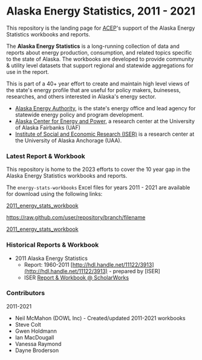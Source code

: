 # Alaska Energy Statistics, 2011 - 2021

This repository is the landing page for [ACEP](https://uaf.edu/acep)'s support of the Alaska Energy Statistics workbooks and reports. 

The **Alaska Energy Statistics** is a long-running collection of data and reports about  energy production, consumption, and related topics specific to the state of Alaska.  The workbooks are developed to provide community & utility level datasets that support regional and statewide aggregations for use in the report.

This is part of a 40+ year effort to create and maintain high level views of the state's energy profile that are useful for policy makers, buinesess, researches, and others interested in Alaska's energy sector.  

- [Alaska Energy Authority](https://www.akenergyauthority.org/), is the state's energy office and lead agency for statewide energy policy and program development.
- [Alaska Center for Energy and Power](https://uaf.edu/acep), a research center at the University of Alaska Fairbanks (UAF)
- [Institute of Social and Economic Research (ISER)](https://iseralaska.org/) is a research center at the University of Alaska Anchorage (UAA).

### Latest Report & Workbook

This repository is home to the 2023 efforts to cover the 10 year gap in the Alaska Energy Statistics workbooks and reports. 

The `energy-stats-workbooks` Excel files for years 2011 - 2021 are available for download using the following links: 


[2011_energy_stats_workbook](https://github.com/downloads/acep-uaf/ak-energy-statistics-2011_2021/test2011.csv)

https://raw.github.com/user/repository/branch/filename 


[2011_energy_stats_workbook](https://raw.github.com/acep-uaf/ak-energy-statistics-2011_2021/main/test2011.csv) 




### Historical Reports & Workbook

- 2011 Alaska Energy Statistics 
  - Report: 1960-2011 [http://hdl.handle.net/11122/3913](http://hdl.handle.net/11122/3913) - prepared by [ISER]
  - ISER [Report & Workbook @ ScholarWorks](https://scholarworks.alaska.edu/handle/11122/3852)


### Contributors

2011-2021
- Neil McMahon (DOWL Inc) - Created/updated 2011-2021 workbooks
- Steve Colt 
- Gwen Holdmann 
- Ian MacDougall 
- Vanessa Raymond 
- Dayne Broderson 
